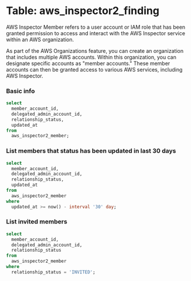 # Table: aws_inspector2_finding

AWS Inspector Member refers to a user account or IAM role that has been granted permission to access and interact with the AWS Inspector service within an AWS organization.

As part of the AWS Organizations feature, you can create an organization that includes multiple AWS accounts. Within this organization, you can designate specific accounts as "member accounts." These member accounts can then be granted access to various AWS services, including AWS Inspector.

### Basic info

```sql
select
  member_account_id,
  delegated_admin_account_id,
  relationship_status,
  updated_at
from
  aws_inspector2_member;
```

### List members that status has been updated in last 30 days

```sql
select
  member_account_id,
  delegated_admin_account_id,
  relationship_status,
  updated_at
from
  aws_inspector2_member
where
  updated_at >= now() - interval '30' day;
```

### List invited members

```sql
select
  member_account_id,
  delegated_admin_account_id,
  relationship_status
from
  aws_inspector2_member
where
  relationship_status = 'INVITED';
```